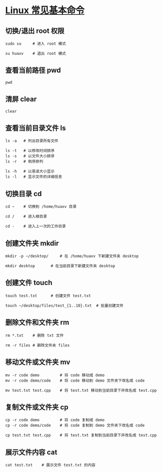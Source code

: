 # [Linux 常见基本命令]()

## 切换/退出 root 权限

``` shell
sudo su     # 进入 root 模式

su huaxv    # 退出 root 模式
```

## 查看当前路径 **pwd**

``` shell
pwd
```

## 清屏 **clear**

``` shell
clear
```

## 查看当前目录文件 **ls**

``` shell
ls -a   # 列出目录所有文件

ls -t   # 以修改时间排序
ls -s   # 以文件大小排序
ls -r   # 倒序排列

ls -h   # 以易读大小显示
ls -l   # 显示文件的详细信息
```

## 切换目录 **cd**

```shell
cd ~    # 切换到 /home/huaxv 目录

cd /    # 进入根目录

cd -    # 进入上一次的工作目录
```

## 创建文件夹 **mkdir**

```shell
mkdir -p ~/desktop/     # 在 /home/huaxv 下新建文件夹 desktop

mkdir desktop       # 在当前目录下新建文件夹 desktop
```

## 创建文件 **touch**

```shell
touch test.txt      # 创建文件 test.txt

touch ~/desktop/files/test_{1..10}.txt  # 批量创建文件
```

## 删除文件和文件夹 **rm**

```shell
rm *.txt    # 删除 txt 文件

rm -r files # 删除文件夹 files
```

## 移动文件或文件夹 **mv**

```shell
mv -r code demo         # 将 code 移动成 demo
mv -r code demo/code    # 将 code 移动到 demo 文件夹下改名成 code

mv test.txt test.cpp    # 将 test.txt 移动到当前目录下并改名成 test.cpp
```

## 复制文件或文件夹 **cp**

```shell
cp -r code demo         # 将 code 复制成 demo
cp -r code demo/code    # 将 code 复制到 demo 文件夹下改名成 code

cp test.txt test.cpp    # 将 test.txt 复制到当前目录下并改名成 test.cpp
```

## 展示文件内容 **cat**

```shell
cat test.txt    # 展示文件 test.txt 的内容
```
